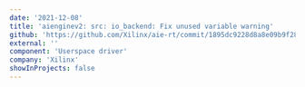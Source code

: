 ```yaml
---
date: '2021-12-08'
title: 'aienginev2: src: io_backend: Fix unused variable warning'
github: 'https://github.com/Xilinx/aie-rt/commit/1895dc9228d8a8e09b9f28b3455773513697d220'
external: ''
component: 'Userspace driver'
company: 'Xilinx'
showInProjects: false
---
```

